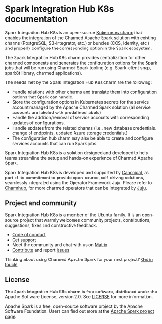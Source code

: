 # Spark Integration Hub K8s documentation

Spark Integration Hub K8s is an open-source [Kubernetes charm](https://juju.is/docs/olm/charmed-operator) that enables the integration of the Charmed Apache Spark solution with existing charms (PostgreSQL, S3-integrator, etc.) or bundles (COS, Identity, etc.) and properly configure the corresponding option in the Spark ecosystem.

The Spark Integration Hub K8s charm provides centralization for other charmed components and generates the configuration options for the Spark jobs that will be run using Charmed Spark tooling (e.g. Spark-client snap, spark8t library, charmed applications).

The needs met by the Spark Integration Hub K8s charm are the following:

- Handle relations with other charms and translate them into configuration options that Spark can handle.
- Store the configuration options in Kubernetes secrets for the service account managed by the Apache Charmed Spark solution (all service accounts are labeled with predefined labels)
- Handle the addition/removal of service accounts with corresponding updates of configurations.
- Handle updates from the related charms (i.e., new database credentials, change of endpoints, updated Azure storage credentials.)
- The configuration hub charm may also be able to create and configure services accounts that can run Spark jobs.

Spark Integration Hub K8s is a solution designed and developed to help teams streamline the setup and hands-on experience of Charmed Apache Spark.

Spark Integration Hub K8s is developed and supported by [Canonical](https://canonical.com/), as part of its commitment to provide open-source, self-driving solutions, seamlessly integrated using the Operator Framework Juju.
Please refer to [Charmhub](https://charmhub.io/), for more charmed operators that can be integrated by [Juju](https://juju.is/).


<!--

# Navigation

SEE TEMPLATE
-->

## Project and community

Spark Integration Hub K8s is a member of the Ubuntu family.
It is an open-source project that warmly welcomes community projects, contributions, suggestions, fixes and constructive feedback.

- [Code of conduct](https://ubuntu.com/community/code-of-conduct)
- [Get support](https://canonical.com/data)
- Meet the community and chat with us on [Matrix](https://matrix.to/#/#charmhub-data-platform:ubuntu.com)
- [Contribute](https://github.com/canonical/spark-integration-hub-k8s-operator/blob/main/CONTRIBUTING.md) and report [issues](https://github.com/canonical/spark-integration-hub-k8s-operator/issues/new)

Thinking about using Charmed Apache Spark for your next project? [Get in touch!](https://canonical.com/data)

## License

The Spark Integration Hub K8s charm is free software, distributed under the Apache Software License, version 2.0.
See [LICENSE](https://github.com/canonical/spark-integration-hub-k8s-operator/blob/main/LICENSE) for more information.

Apache Spark is a free, open-source software project by the Apache Software Foundation.
Users can find out more at the [Apache Spark project page](https://spark.apache.org/).
